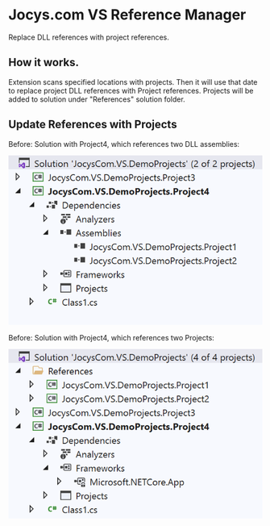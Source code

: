 # Jocys.com VS Reference Manager

Replace DLL references with project references.

## How it works.

Extension scans specified locations with projects. Then it will use that date to replace project DLL references with Project references. Projects will be added to solution under "References" solution folder.

## Update References with Projects

Before: Solution with Project4, which references two DLL assemblies:

![Solution_From](https://github.com/JocysCom/VsReferenceManager/blob/master/ReferenceManager/Documents/Images/Solution_From.png "Solution with DLL references")

Before: Solution with Project4, which references two Projects:

![Solution_To](https://github.com/JocysCom/VsReferenceManager/blob/master/ReferenceManager/Documents/Images/Solution_To.png "Solution with Project references")

